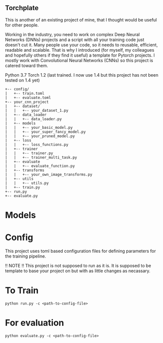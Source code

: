 ## Torchplate

This is another of an existing project of mine, that I thought would be useful for other people.

Working in the industry, you need to work on complex Deep Neural Networks (DNNs) projects and a script with all your training code just doesn't cut it. Many people use your code, so it needs to reusable, efficient, readable and scalable.
That is why I introduced (for myself, my colleagues and hopefully others if they find it useful) a template for Pytorch projects. I mostly work with Convolutional Neural Networks (CNNs) so this project is catered toward them.

Python 3.7
Torch 1.2 (last trained. I now use 1.4 but this project has not been tested on 1.4 yet)

```
+-- config/
|   +-- train.toml
|   +-- evaluate.toml
+-- your_cnn_project
|   +-- dataset/
|   |   +-- your_dataset_1.py
|   +-- data_loader
|   |   +-- data_loader.py
|   +-- models
|   |   +-- your_basic_model.py
|   |   +-- your_super_fancy_model.py
|   |   +-- your_pruned_model.py
|   +-- loss
|   |   +-- loss_functions.py
|   +-- trainer
|   |   +-- trainer.py
|   |   +-- trainer_multi_task.py
|   +-- evaluate
|   |   +-- evaluate_function.py
|   +-- transforms
|   |   +-- your_own_image_transforms.py
|   +-- utils
|   |   +-- utils.py
|   +-- train.py
+-- run.py
+-- evaluate.py
```

# Models

# Config

This project uses toml based configuration files for defining parameters for the training pipeline.

!! NOTE !! This project is not supposed to run as it is. It is supposed to be template to base your project on but with as little changes as necassary.

# To Train
```
python run.py -c <path-to-config-file>
```

# For evaluation
```
python evaluate.py -c <path-to-config-file>
```

